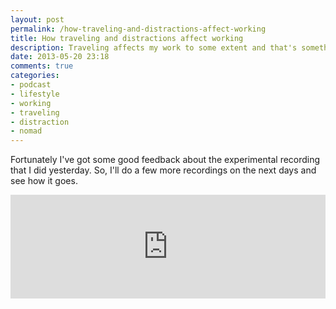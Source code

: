 ```yaml
---
layout: post
permalink: /how-traveling-and-distractions-affect-working
title: How traveling and distractions affect working
description: Traveling affects my work to some extent and that's something that I discuss in this episode.
date: 2013-05-20 23:18
comments: true
categories: 
- podcast
- lifestyle
- working
- traveling
- distraction
- nomad
---
```

Fortunately I've got some good feedback about the experimental recording that I did yesterday. So, I'll do a few more recordings on the next days and see how it goes.

<iframe width="100%" height="166" scrolling="no" frameborder="no" src="https://w.soundcloud.com/player/?url=http%3A%2F%2Fapi.soundcloud.com%2Ftracks%2F93101504"></iframe>
